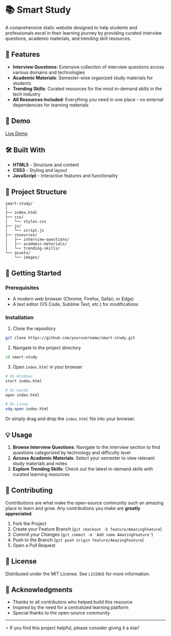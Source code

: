 # 📚 Smart Study

A comprehensive static website designed to help students and professionals excel in their learning journey by providing curated interview questions, academic materials, and trending skill resources.

## 🌟 Features

- **Interview Questions**: Extensive collection of interview questions across various domains and technologies
- **Academic Materials**: Semester-wise organized study materials for students
- **Trending Skills**: Curated resources for the most in-demand skills in the tech industry
- **All Resources Included**: Everything you need in one place - no external dependencies for learning materials

## 🚀 Demo

[Live Demo](#) <!-- Add your deployment link here -->

## 🛠️ Built With

- **HTML5** - Structure and content
- **CSS3** - Styling and layout
- **JavaScript** - Interactive features and functionality

## 📂 Project Structure

```
smart-study/
│
├── index.html
├── css/
│   └── styles.css
├── js/
│   └── script.js
├── resources/
│   ├── interview-questions/
│   ├── academic-materials/
│   └── trending-skills/
└── assets/
    └── images/
```

## 🎯 Getting Started

### Prerequisites

- A modern web browser (Chrome, Firefox, Safari, or Edge)
- A text editor (VS Code, Sublime Text, etc.) for modifications

### Installation

1. Clone the repository
```bash
git clone https://github.com/yourusername/smart-study.git
```

2. Navigate to the project directory
```bash
cd smart-study
```

3. Open `index.html` in your browser
```bash
# On Windows
start index.html

# On macOS
open index.html

# On Linux
xdg-open index.html
```

Or simply drag and drop the `index.html` file into your browser.

## 💡 Usage

1. **Browse Interview Questions**: Navigate to the interview section to find questions categorized by technology and difficulty level
2. **Access Academic Materials**: Select your semester to view relevant study materials and notes
3. **Explore Trending Skills**: Check out the latest in-demand skills with curated learning resources

## 🤝 Contributing

Contributions are what make the open-source community such an amazing place to learn and grow. Any contributions you make are **greatly appreciated**.

1. Fork the Project
2. Create your Feature Branch (`git checkout -b feature/AmazingFeature`)
3. Commit your Changes (`git commit -m 'Add some AmazingFeature'`)
4. Push to the Branch (`git push origin feature/AmazingFeature`)
5. Open a Pull Request

## 📝 License

Distributed under the MIT License. See `LICENSE` for more information.



## 🙏 Acknowledgments

- Thanks to all contributors who helped build this resource
- Inspired by the need for a centralized learning platform
- Special thanks to the open-source community



---

⭐ If you find this project helpful, please consider giving it a star!
